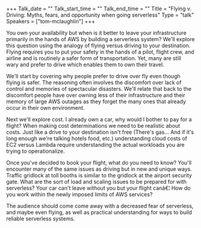 +++
Talk_date = ""
Talk_start_time = ""
Talk_end_time = ""
Title = "Flying v. Driving: Myths, fears, and opportunity when going serverless"
Type = "talk"
Speakers = ["tom-mclaughlin"]
+++

You own your availability but when is it better to leave your infrastructure primarily in the hands of AWS by building a serverless system? We'll explore this question using the analogy of flying versus driving to your destination. Flying requires you to put your safety in the hands of a pilot, flight crew, and airline and is routinely a safer form of transportation. Yet, many are still wary and prefer to drive which enables them to own their travel.



We'll start by covering why people prefer to drive over fly even though flying is safer. The reasoning often involves the discomfort over lack of control and memories of spectacular disasters. We'll relate that back to the discomfort people have over owning less of their infrastructure and their memory of large AWS outages as they forget the many ones that already occur in their own environment.



Next we'll explore cost. I already own a car, why would I bother to pay for a flight?  When making cost determinations we need to be realistic about costs.  Just like a drive to your destination isn't free (There's gas... And if it's long enough we're talking hotels food, etc.) understanding cloud costs of EC2 versus Lambda require understanding the actual workloads you are trying to operationalize.



Once you've decided to book your flight, what do you need to know? You'll encounter many of the same issues as driving but in new and unique ways. Traffic gridlock at toll booths is similar to the gridlock at the airport security gate. What are the sort of load and scaling issues to be prepared for with serverless? Your car can't leave without you but your flight canâ€¦ How do you work within the newly imposed limits of AWS services?



The audience should come come away with a decreased fear of serverless, and maybe even flying, as well as practical understanding for ways to build reliable serverless systems.
